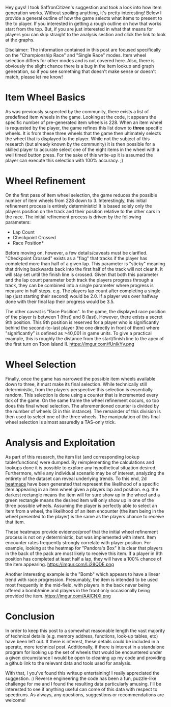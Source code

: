 Hey guys! I took SaffronCitizen's suggestion and took a look into how item generation works. Without spoiling anything, it's pretty interesting! Below I provide a general outline of how the game selects what items to present to the to player. If you interested in getting a rough outline on how that works start from the top. But, if you are just interested in what that means for players you can skip straight to the analysis section and click the link to look at the graphs.

Disclaimer: The information contained in this post are focused specifically on the "Championship Race" and "Single Race" modes. Item wheel selection differs for other modes and is not covered here. Also, there is obviously the slight chance there is a bug in the item lookup and graph generation, so if you see something that doesn't make sense or doesn't match, please let me know!

# Item Wheel Basics
As was previously suspected by the community, there exists a list of predefined item wheels in the game. Looking at the code, it appears the specific number of pre-generated item wheels is 228. When an item wheel is requested by the player, the game refines this list down to **three** specific wheels. It is from these three wheels that the game then ultimately selects the wheel that is displayed to the player. While not the subject of this research (but already known by the community) it is then possible for a skilled player to accurate select one of the eight items in the wheel with a well timed button press. For the sake of this write-up it is assumed the player can execute this selection with 100% accuracy. ;)

# Wheel Refinement
On the first pass of item wheel selection, the game reduces the possible number of item wheels from 228 down to 3. Interestingly, this initial refinement process is entirely deterministic! It is based solely only the players position on the track and their position relative to the other cars in the race. The initial refinement process is driven by the following parameters:
- Lap Count
- Checkpoint Crossed
- Race Position*

Before moving on, however, a few details/caveats must be clarified. "Checkpoint Crossed" exists as a "flag" that tracks if the player has completed more than half of a given lap. This parameter is "sticky" meaning that driving backwards back into the first half of the track will not clear it. It will stay set until the finish line is crossed. Given that both this parameter and the lap count parameter both track the players progress through a track, they can be combined into a single parameter where progress is measure in half steps. e.g. The players lap count after completing a single lap (just starting their second) would be 2.0. If a player was over halfway done with their final lap their progress would be 3.5.

The other caveat is "Race Position". In the game, the displayed race position of the player is between 1 (first) and 8 (last). However, there exists a secret 9th position. This 9th position is reserved for a player who is significantly behind the second-to-last player (the one directly in front of them) where "significantly" is defined as >40,001 in game units. To give a practical example, this is roughly the distance from the start/finish line to the apex of the first turn on Toon Island II.
https://imgur.com/fUnIkYv.png

# Wheel Selection
Finally, once the game has narrowed the possible item wheels available down to three, it must make its final selection. While technically still deterministic, from the players perspective this selection is essentially random. This selection is done using a counter that is incremented every tick of the game. On the same frame the wheel refinement occurs, so too does this final wheel selection. The aforementioned counter is divided by the number of wheels (3 in this instance). The remainder of this division is then used to select one of the three wheels. The manipulation of this final wheel selection is almost assuredly a TAS-only trick.

# Analysis and Exploitation
As part of this research, the item list (and corresponding lookup table/functions) were dumped. By reimplementing the calculations and lookups done it is possible to explore any hypothetical situation desired. Furthermore, while any individual scenario may be of interest, analyzing the entirety of the dataset can reveal underlying trends. To this end, 2d [heatmaps](https://imgur.com/a/cbLfGIv) have been generated that represent the likelihood of a specific item appearing in an item wheel given a players lap and position. e.g. the darkest rectangle means the item will for sure show up in the wheel and a green rectangle means the desired item will only show up in one of the three possible wheels. Assuming the player is perfectly able to select an item from a wheel, the likelihood of an item encounter (the item being in the wheel presented to the player) is the same as the players chance to receive that item.

These heatmaps provide evidence/proof that the initial wheel refinement process is not only deterministic, but was implemented with intent. Item encounter rates frequently strongly correlate with player position. For example, looking at the heatmap for "Pandora's Box" it is clear that players in the back of the pack are most likely to receive this item. If a player in 9th position has completed at least half a lap, they will have a 100% chance of the item appearing. https://imgur.com/Li28QDE.png

Another interesting example is the "Bomb" which appears to have a linear trend with race progression. Presumably, the item is intended to be used most frequently in the mid-field, with players in the back never being offered a bomb/mine and players in the front only occasionally being provided the item.
https://imgur.com/AAlCNXl.png

# Conclusion
In order to keep this post to a somewhat reasonable length the vast majority of technical details (e.g. memory address, functions, look-up tables, etc) have been left out. If there is interest, these details could be included in a sperate, more technical post. Additionally, if there is interest in a standalone program for looking up the set of wheels that would be encountered under a given circumstance I would be open to cleaning up my code and providing a github link to the relevant data and tools used for analysis.

With that, I you've found this writeup entertaining! I really appreciated the suggestion. :) Reverse engineering the code has been a fun, puzzle-like challenge for me and I found the resulting data particularly amusing. I'll be interested to see if anything useful can come of this data with respect to speedruns. As always, any questions, suggestions or recommendations are welcome!